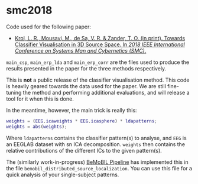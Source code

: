 # smc2018

Code used for the following paper:

- [Krol, L. R., Mousavi, M., de Sa, V. R. & Zander, T. O. (in print). Towards Classifier Visualisation in 3D Source Space. In _2018 IEEE International Conference on Systems Man and Cybernetics (SMC)_.](https://lrkrol.com/files/krol2018smc-classifiervisualisation.pdf)

`main_csp`, `main_erp_lda` and `main_erp_corr` are the files used to produce the results presented in the paper for the three methods respectively.

This is **not** a public release of the classifier visualisation method. This code is heavily geared towards the data used for the paper. We are still fine-tuning the method and performing additional evaluations, and will release a tool for it when this is done.

In the meantime, however, the main trick is really this:

```matlab
weights = (EEG.icaweights * EEG.icasphere) * ldapatterns;
weights = abs(weights);
```

Where `ldapatterns` contains the classifier pattern(s) to analyse, and `EEG` is an EEGLAB dataset with sn ICA decomposition. `weights` then contains the relative contributions of the different ICs to the given pattern(s). 

The (similarly work-in-progress) [BeMoBIL Pipeline](https://github.com/MariusKlug/bemobil-pipeline) has implemented this in the file `bemobil_distributed_source_localization`. You can use this file for a quick analysis of your single-subject patterns.
